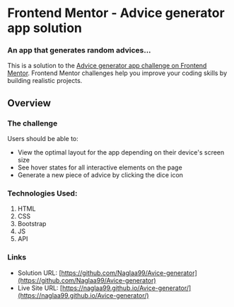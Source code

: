 # Frontend Mentor - Advice generator app solution
<h3>An app that generates random advices...</h3>

This is a solution to the [Advice generator app challenge on Frontend Mentor](https://www.frontendmentor.io/challenges/advice-generator-app-QdUG-13db). Frontend Mentor challenges help you improve your coding skills by building realistic projects.


## Overview

### The challenge

Users should be able to:

- View the optimal layout for the app depending on their device's screen size
- See hover states for all interactive elements on the page
- Generate a new piece of advice by clicking the dice icon



<h3>Technologies Used:</h3>
<ol>
  <li>HTML</li>
  <li>CSS</li>
  <li>Bootstrap</li>
  <li>JS</li>
  <li>API</li>
</ol>

<h3>

  

  
### Links

- Solution URL: [https://github.com/Naglaa99/Avice-generator](https://github.com/Naglaa99/Avice-generator)
- Live Site URL: [https://naglaa99.github.io/Avice-generator/](https://naglaa99.github.io/Avice-generator/)


